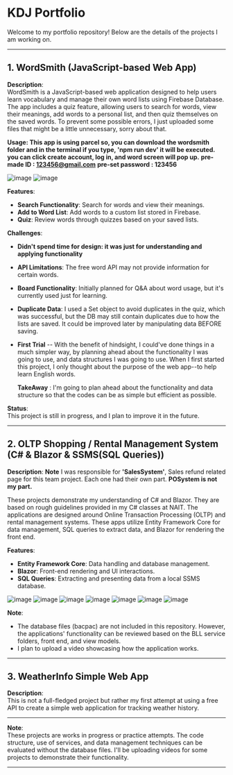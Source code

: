 # KDJ Portfolio

Welcome to my portfolio repository! Below are the details of the projects I am working on.

---

## 1. **WordSmith** (JavaScript-based Web App)
**Description**:  
WordSmith is a JavaScript-based web application designed to help users learn vocabulary and manage their own word lists using Firebase Database. The app includes a quiz feature, allowing users to search for words, view their meanings, add words to a personal list, and then quiz themselves on the saved words.
To prevent some possible errors, I just uploaded some files that might be a little unnecessary, sorry about that.

**Usage: This app is using parcel so, you can download the wordsmith folder and in the terminal if you type, 'npm run dev' it will be executed.
you can click create account, log in, and word screen will pop up.**
**pre-made ID : 123456@gmail.com**
**pre-set password : 123456**

![image](https://github.com/user-attachments/assets/7b349d89-d75f-4748-9a8d-abf882078877)
![image](https://github.com/user-attachments/assets/393cd821-8250-4412-a866-796846cb053d)



**Features**:
- **Search Functionality**: Search for words and view their meanings.
- **Add to Word List**: Add words to a custom list stored in Firebase.
- **Quiz**: Review words through quizzes based on your saved lists.

**Challenges**:
- **Didn't spend time for design: it was just for understanding and applying functionality**
- **API Limitations**: The free word API may not provide information for certain words.
- **Board Functionality**: Initially planned for Q&A about word usage, but it's currently used just for learning.
- **Duplicate Data**: I used a Set object to avoid duplicates in the quiz, which was successful, but the DB may still contain duplicates due to how the lists are saved. It could be improved later by manipulating data BEFORE saving.
- **First Trial** -- With the benefit of hindsight, I could've done things in a much simpler way, by planning ahead about the functionality I was going to use, and data structures I was going to use. When I first started this project, I only thought about the purpose of the web app--to help learn English words.
  
  **TakeAway** : I'm going to plan ahead about the functionality and data structure so that the codes can be as simple but efficient as possible.

**Status**:  
This project is still in progress, and I plan to improve it in the future.

---

## 2. **OLTP Shopping / Rental Management System** (C# & Blazor & SSMS(SQL Queries))
**Description**: 
**Note** I was responsible for **'SalesSystem'**, Sales refund related page for this team project. Each one had their own part.
**POSystem is not my part.**

These projects demonstrate my understanding of C# and Blazor. They are based on rough guidelines provided in my C# classes at NAIT. The applications are designed around Online Transaction Processing (OLTP) and rental management systems. These apps utilize Entity Framework Core for data management, SQL queries to extract data, and Blazor for rendering the front end.

**Features**:
- **Entity Framework Core**: Data handling and database management.
- **Blazor**: Front-end rendering and UI interactions.
- **SQL Queries**: Extracting and presenting data from a local SSMS database.

![image](https://github.com/user-attachments/assets/473b9f8f-ddb2-47ba-bd51-3ab143616a71)
![image](https://github.com/user-attachments/assets/3604d27f-fadb-413d-a63a-50663269f6de)
![image](https://github.com/user-attachments/assets/bd1422d5-cb21-4279-8671-bea8020c6a52)
![image](https://github.com/user-attachments/assets/9ac14bec-8e6e-4990-9959-cb72fe439f6a)
![image](https://github.com/user-attachments/assets/cb16e5af-a97a-4931-ac00-0eee74b45ba8)
![image](https://github.com/user-attachments/assets/8a9680d9-0ffb-4660-93dc-19f6bbe90c74)
![image](https://github.com/user-attachments/assets/971d5216-6479-4085-878e-1b59e2de21a6)


**Note**:
- The database files (bacpac) are not included in this repository. However, the applications' functionality can be reviewed based on the BLL service folders, front end, and view models.
- I plan to upload a video showcasing how the application works.

---

## 3. **WeatherInfo Simple Web App**  
**Description**:  
This is not a full-fledged project but rather my first attempt at using a free API to create a simple web application for tracking weather history.

---

**Note**:  
These projects are works in progress or practice attempts. The code structure, use of services, and data management techniques can be evaluated without the database files. I'll be uploading videos for some projects to demonstrate their functionality.

---

